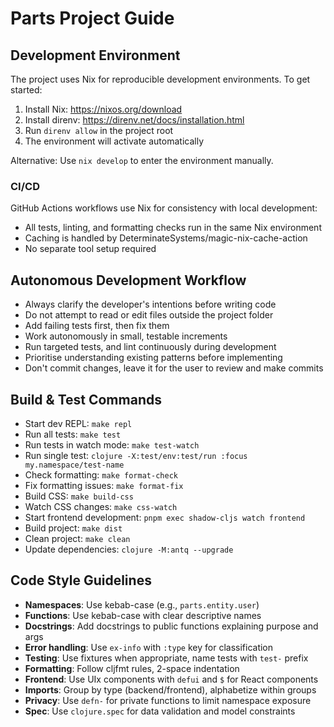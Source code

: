 # Parts Project Guide

## Development Environment

The project uses Nix for reproducible development environments. To get started:

1. Install Nix: https://nixos.org/download
2. Install direnv: https://direnv.net/docs/installation.html
3. Run `direnv allow` in the project root
4. The environment will activate automatically

Alternative: Use `nix develop` to enter the environment manually.

### CI/CD
GitHub Actions workflows use Nix for consistency with local development:
- All tests, linting, and formatting checks run in the same Nix environment
- Caching is handled by DeterminateSystems/magic-nix-cache-action
- No separate tool setup required

## Autonomous Development Workflow

- Always clarify the developer's intentions before writing code
- Do not attempt to read or edit files outside the project folder
- Add failing tests first, then fix them
- Work autonomously in small, testable increments
- Run targeted tests, and lint continuously during development
- Prioritise understanding existing patterns before implementing
- Don't commit changes, leave it for the user to review and make commits

## Build & Test Commands
- Start dev REPL: `make repl`
- Run all tests: `make test`
- Run tests in watch mode: `make test-watch`
- Run single test: `clojure -X:test/env:test/run :focus my.namespace/test-name`
- Check formatting: `make format-check`
- Fix formatting issues: `make format-fix`
- Build CSS: `make build-css`
- Watch CSS changes: `make css-watch`
- Start frontend development: `pnpm exec shadow-cljs watch frontend`
- Build project: `make dist`
- Clean project: `make clean`
- Update dependencies: `clojure -M:antq --upgrade`

## Code Style Guidelines
- **Namespaces**: Use kebab-case (e.g., `parts.entity.user`)
- **Functions**: Use kebab-case with clear descriptive names
- **Docstrings**: Add docstrings to public functions explaining purpose and args
- **Error handling**: Use `ex-info` with `:type` key for classification
- **Testing**: Use fixtures when appropriate, name tests with `test-` prefix
- **Formatting**: Follow cljfmt rules, 2-space indentation
- **Frontend**: Use UIx components with `defui` and `$` for React components
- **Imports**: Group by type (backend/frontend), alphabetize within groups
- **Privacy**: Use `defn-` for private functions to limit namespace exposure
- **Spec**: Use `clojure.spec` for data validation and model constraints
